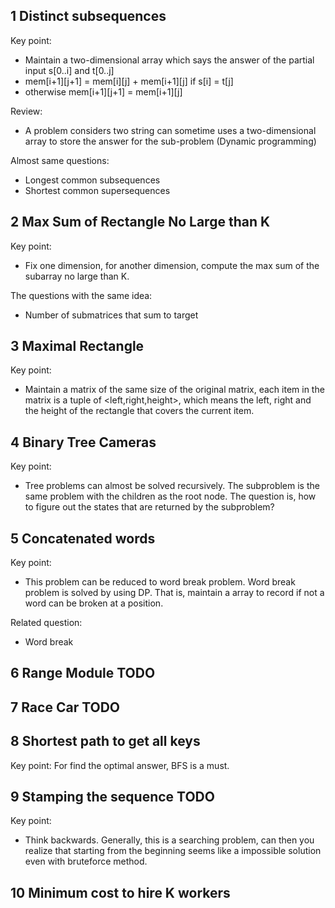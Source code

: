 ## 1 Distinct subsequences

Key point: 
*  Maintain a two-dimensional array which says the answer of the partial input s[0..i] and t[0..j]
* mem[i+1][j+1] = mem[i][j] + mem[i+1][j] if s[i] = t[j] 
* otherwise mem[i+1][j+1] = mem[i+1][j]

Review:
* A problem considers two string can sometime uses a two-dimensional array to store the answer for the sub-problem (Dynamic programming)

Almost same questions:

* Longest common subsequences
* Shortest common supersequences

## 2 Max Sum of Rectangle No Large than K

Key point:

* Fix one dimension, for another dimension, compute the max sum of the subarray no large than K.

The questions with the same idea:

*  Number of submatrices that sum to target


## 3 Maximal Rectangle

Key point:

* Maintain a matrix of the same size of the original matrix, each item in the matrix is a tuple of <left,right,height>, which means the left, right and the height of the rectangle that covers the current item.

## 4 Binary Tree Cameras

Key point:

* Tree problems can almost be solved recursively. The subproblem is the same problem with the children as the root node. The question is, how to figure out the states that are returned by the subproblem?

## 5 Concatenated words

Key point:

* This problem can be reduced to word break problem. Word break problem is solved by using DP. That is, maintain a array to record if not a word can be broken at a position.

Related question:

* Word break

## 6  Range Module TODO
## 7  Race Car TODO

## 8 Shortest path to get all keys

Key point: For find the optimal answer, BFS is a must.

## 9 Stamping the sequence TODO

Key point: 

* Think backwards. Generally, this is a searching problem, can then you realize that starting from the beginning seems like a impossible solution even with bruteforce method. 

## 10 Minimum cost to hire K workers

